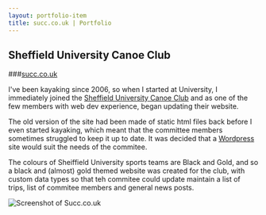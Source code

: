 ```yaml
---
layout: portfolio-item
title: succ.co.uk | Portfolio
---
```


## Sheffield University Canoe Club
###[succ.co.uk](http://succ.co.uk/)

I've been kayaking since 2006, so when I started at University, I immediately joined the [Sheffield University Canoe Club](http://succ.co.uk) and as one of the few members with web dev experience, began updating their website.

The old version of the site had been made of static html files back before I even started kayaking, which meant that the committee members sometimes struggled to keep it up to date. It was decided that a [Wordpress](http://wordpress.com) site would suit the needs of the commitee.

The colours of Sheiffield University sports teams are Black and Gold, and so a black and (almost) gold themed website was created for the club, with custom data types so that teh commitee could update maintain a list of trips, list of commitee members and general news posts.

![Screenshot of Succ.co.uk]({{site.baseurl}}/img/portfolio/succ-screencap.png)
